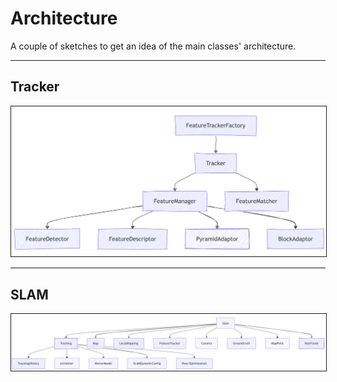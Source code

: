 # Architecture

A couple of sketches to get an idea of the main classes' architecture. 

---
## Tracker

<center> 
<img src="./images/tracker.png" alt="Visual Odometry" width="600" border="1" /> 
</center>

---
## SLAM 

<center> 
<img src="./images/slam.png" alt="Visual Odometry" width="600" border="1" /> 
</center>
